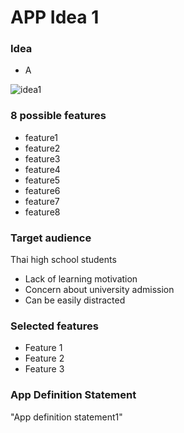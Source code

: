 # APP Idea 1

### Idea
* A

![idea1](https://lh4.googleusercontent.com/kEKA5plv1CdRB7Gm1nfRZV9UDWMiF-KcJJKkIeaODEVqn9MNSKWgW2Cb3xOwgT_lFjKULg)

### 8 possible features
* feature1
* feature2
* feature3
* feature4
* feature5
* feature6
* feature7
* feature8

### Target audience
Thai high school students
* Lack of learning motivation
* Concern about university admission
* Can be easily distracted

### Selected features
* Feature 1
* Feature 2
* Feature 3


### App Definition Statement
"App definition statement1"